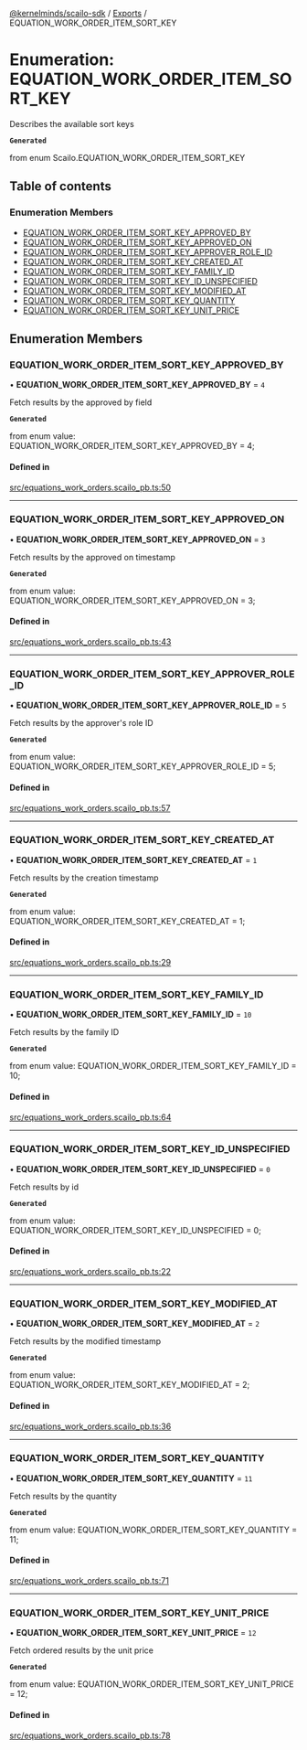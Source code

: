 [@kernelminds/scailo-sdk](../README.md) / [Exports](../modules.md) / EQUATION\_WORK\_ORDER\_ITEM\_SORT\_KEY

# Enumeration: EQUATION\_WORK\_ORDER\_ITEM\_SORT\_KEY

Describes the available sort keys

**`Generated`**

from enum Scailo.EQUATION_WORK_ORDER_ITEM_SORT_KEY

## Table of contents

### Enumeration Members

- [EQUATION\_WORK\_ORDER\_ITEM\_SORT\_KEY\_APPROVED\_BY](EQUATION_WORK_ORDER_ITEM_SORT_KEY.md#equation_work_order_item_sort_key_approved_by)
- [EQUATION\_WORK\_ORDER\_ITEM\_SORT\_KEY\_APPROVED\_ON](EQUATION_WORK_ORDER_ITEM_SORT_KEY.md#equation_work_order_item_sort_key_approved_on)
- [EQUATION\_WORK\_ORDER\_ITEM\_SORT\_KEY\_APPROVER\_ROLE\_ID](EQUATION_WORK_ORDER_ITEM_SORT_KEY.md#equation_work_order_item_sort_key_approver_role_id)
- [EQUATION\_WORK\_ORDER\_ITEM\_SORT\_KEY\_CREATED\_AT](EQUATION_WORK_ORDER_ITEM_SORT_KEY.md#equation_work_order_item_sort_key_created_at)
- [EQUATION\_WORK\_ORDER\_ITEM\_SORT\_KEY\_FAMILY\_ID](EQUATION_WORK_ORDER_ITEM_SORT_KEY.md#equation_work_order_item_sort_key_family_id)
- [EQUATION\_WORK\_ORDER\_ITEM\_SORT\_KEY\_ID\_UNSPECIFIED](EQUATION_WORK_ORDER_ITEM_SORT_KEY.md#equation_work_order_item_sort_key_id_unspecified)
- [EQUATION\_WORK\_ORDER\_ITEM\_SORT\_KEY\_MODIFIED\_AT](EQUATION_WORK_ORDER_ITEM_SORT_KEY.md#equation_work_order_item_sort_key_modified_at)
- [EQUATION\_WORK\_ORDER\_ITEM\_SORT\_KEY\_QUANTITY](EQUATION_WORK_ORDER_ITEM_SORT_KEY.md#equation_work_order_item_sort_key_quantity)
- [EQUATION\_WORK\_ORDER\_ITEM\_SORT\_KEY\_UNIT\_PRICE](EQUATION_WORK_ORDER_ITEM_SORT_KEY.md#equation_work_order_item_sort_key_unit_price)

## Enumeration Members

### EQUATION\_WORK\_ORDER\_ITEM\_SORT\_KEY\_APPROVED\_BY

• **EQUATION\_WORK\_ORDER\_ITEM\_SORT\_KEY\_APPROVED\_BY** = ``4``

Fetch results by the approved by field

**`Generated`**

from enum value: EQUATION_WORK_ORDER_ITEM_SORT_KEY_APPROVED_BY = 4;

#### Defined in

[src/equations_work_orders.scailo_pb.ts:50](https://github.com/scailo/ts-sdk/blob/c10a36b57201dfa5903d4b53efa1e62aa6208936/src/equations_work_orders.scailo_pb.ts#L50)

___

### EQUATION\_WORK\_ORDER\_ITEM\_SORT\_KEY\_APPROVED\_ON

• **EQUATION\_WORK\_ORDER\_ITEM\_SORT\_KEY\_APPROVED\_ON** = ``3``

Fetch results by the approved on timestamp

**`Generated`**

from enum value: EQUATION_WORK_ORDER_ITEM_SORT_KEY_APPROVED_ON = 3;

#### Defined in

[src/equations_work_orders.scailo_pb.ts:43](https://github.com/scailo/ts-sdk/blob/c10a36b57201dfa5903d4b53efa1e62aa6208936/src/equations_work_orders.scailo_pb.ts#L43)

___

### EQUATION\_WORK\_ORDER\_ITEM\_SORT\_KEY\_APPROVER\_ROLE\_ID

• **EQUATION\_WORK\_ORDER\_ITEM\_SORT\_KEY\_APPROVER\_ROLE\_ID** = ``5``

Fetch results by the approver's role ID

**`Generated`**

from enum value: EQUATION_WORK_ORDER_ITEM_SORT_KEY_APPROVER_ROLE_ID = 5;

#### Defined in

[src/equations_work_orders.scailo_pb.ts:57](https://github.com/scailo/ts-sdk/blob/c10a36b57201dfa5903d4b53efa1e62aa6208936/src/equations_work_orders.scailo_pb.ts#L57)

___

### EQUATION\_WORK\_ORDER\_ITEM\_SORT\_KEY\_CREATED\_AT

• **EQUATION\_WORK\_ORDER\_ITEM\_SORT\_KEY\_CREATED\_AT** = ``1``

Fetch results by the creation timestamp

**`Generated`**

from enum value: EQUATION_WORK_ORDER_ITEM_SORT_KEY_CREATED_AT = 1;

#### Defined in

[src/equations_work_orders.scailo_pb.ts:29](https://github.com/scailo/ts-sdk/blob/c10a36b57201dfa5903d4b53efa1e62aa6208936/src/equations_work_orders.scailo_pb.ts#L29)

___

### EQUATION\_WORK\_ORDER\_ITEM\_SORT\_KEY\_FAMILY\_ID

• **EQUATION\_WORK\_ORDER\_ITEM\_SORT\_KEY\_FAMILY\_ID** = ``10``

Fetch results by the family ID

**`Generated`**

from enum value: EQUATION_WORK_ORDER_ITEM_SORT_KEY_FAMILY_ID = 10;

#### Defined in

[src/equations_work_orders.scailo_pb.ts:64](https://github.com/scailo/ts-sdk/blob/c10a36b57201dfa5903d4b53efa1e62aa6208936/src/equations_work_orders.scailo_pb.ts#L64)

___

### EQUATION\_WORK\_ORDER\_ITEM\_SORT\_KEY\_ID\_UNSPECIFIED

• **EQUATION\_WORK\_ORDER\_ITEM\_SORT\_KEY\_ID\_UNSPECIFIED** = ``0``

Fetch results by id

**`Generated`**

from enum value: EQUATION_WORK_ORDER_ITEM_SORT_KEY_ID_UNSPECIFIED = 0;

#### Defined in

[src/equations_work_orders.scailo_pb.ts:22](https://github.com/scailo/ts-sdk/blob/c10a36b57201dfa5903d4b53efa1e62aa6208936/src/equations_work_orders.scailo_pb.ts#L22)

___

### EQUATION\_WORK\_ORDER\_ITEM\_SORT\_KEY\_MODIFIED\_AT

• **EQUATION\_WORK\_ORDER\_ITEM\_SORT\_KEY\_MODIFIED\_AT** = ``2``

Fetch results by the modified timestamp

**`Generated`**

from enum value: EQUATION_WORK_ORDER_ITEM_SORT_KEY_MODIFIED_AT = 2;

#### Defined in

[src/equations_work_orders.scailo_pb.ts:36](https://github.com/scailo/ts-sdk/blob/c10a36b57201dfa5903d4b53efa1e62aa6208936/src/equations_work_orders.scailo_pb.ts#L36)

___

### EQUATION\_WORK\_ORDER\_ITEM\_SORT\_KEY\_QUANTITY

• **EQUATION\_WORK\_ORDER\_ITEM\_SORT\_KEY\_QUANTITY** = ``11``

Fetch results by the quantity

**`Generated`**

from enum value: EQUATION_WORK_ORDER_ITEM_SORT_KEY_QUANTITY = 11;

#### Defined in

[src/equations_work_orders.scailo_pb.ts:71](https://github.com/scailo/ts-sdk/blob/c10a36b57201dfa5903d4b53efa1e62aa6208936/src/equations_work_orders.scailo_pb.ts#L71)

___

### EQUATION\_WORK\_ORDER\_ITEM\_SORT\_KEY\_UNIT\_PRICE

• **EQUATION\_WORK\_ORDER\_ITEM\_SORT\_KEY\_UNIT\_PRICE** = ``12``

Fetch ordered results by the unit price

**`Generated`**

from enum value: EQUATION_WORK_ORDER_ITEM_SORT_KEY_UNIT_PRICE = 12;

#### Defined in

[src/equations_work_orders.scailo_pb.ts:78](https://github.com/scailo/ts-sdk/blob/c10a36b57201dfa5903d4b53efa1e62aa6208936/src/equations_work_orders.scailo_pb.ts#L78)
